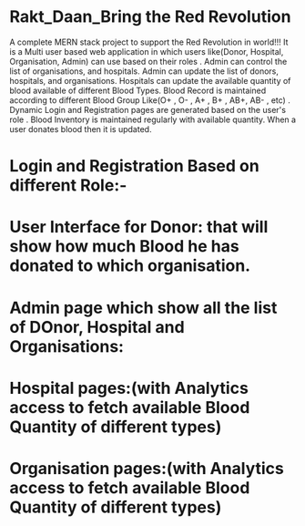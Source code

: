 # Rakt_Daan_Bring the Red Revolution
A complete MERN stack project to support the Red Revolution in world!!!
It is a Multi user based web application in which users like(Donor, Hospital, Organisation, Admin) can  use based on their roles . Admin can control the list of organisations, and hospitals. Admin can update the list of donors, hospitals, and organisations. Hospitals can update the available quantity of blood available of different Blood Types.
Blood Record is maintained according to different Blood Group Like(O+ , O- , A+ , B+ , AB+, AB- , etc) . 
Dynamic Login and Registration pages are generated based on the user's role .
Blood Inventory is maintained regularly with available quantity. When a user donates blood then it is updated.
# Login and Registration Based on different Role:-


# User Interface for Donor: that will show how much Blood he has donated to which organisation.


# Admin page which show all the list of DOnor, Hospital and Organisations:


# Hospital pages:(with Analytics access to fetch available Blood Quantity of different types)


# Organisation pages:(with Analytics access to fetch available Blood Quantity of different types)


